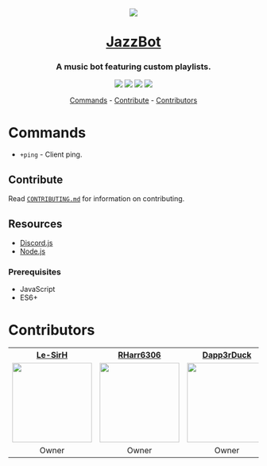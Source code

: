 
<h1 align="center">
  <img src="https://i.imgur.com/XFjq4Zz.png" align="center" />
  <br><br>
  <a href="https://discordapp.com/api/oauth2/authorize?client_id=689231388909633607&permissions=8&scope=bot">JazzBot</a>
</h1>
<h3 align="center">
  A music bot featuring custom playlists.
</h3>
<p align="center">
  <img src="https://img.shields.io/discord/689241652916912138?style=flat-square">
  <img src="https://img.shields.io/github/contributors/Dapp3rCraft/jazz-bot?style=flat-square">
  <img src="https://img.shields.io/github/repo-size/Dapp3rCraft/jazz-bot?style=flat-square">
  <img src="https://img.shields.io/github/v/release/Dapp3rCraft/jazz-bot?include_prereleases&style=flat-square">
</p>
<p align="center">
  <a href="#commands">Commands</a>
  <span>-</span>
  <a href="#contribute">Contribute</a>
  <span>-</span>
  <a href="#contributors">Contributors</a>
</p>

# Commands
* `+ping` - Client ping.

## Contribute
Read [`CONTRIBUTING.md`](https://github.com/Dapp3rCraft/jazz-bot/blob/master/.github/CONTRIBUTING.md) for information on contributing.

## Resources
* [Discord.js](https://discord.js.org/#/)
* [Node.js](https://nodejs.org/en/docs/)

### Prerequisites
* JavaScript
* ES6+

# Contributors
<table>
  <tr>
    <th><a href="https://github.com/Le-SirH">Le-SirH</a></th>
    <th><a href="https://github.com/RHarr6306">RHarr6306</a></th>
    <th><a href="https://github.com/Dapp3rDuck">Dapp3rDuck</a></th>
    <th><a href="https://github.com/moop7">moop7</a></th>
    <th><a href="https://github.com/zaidothePotato">zaidothePotato</a></th>
    <th><a href="https://github.com/kelseymei">kelseymei</a></th>
  </tr>
  <tr>
    <td><img width="160" src="https://avatars0.githubusercontent.com/u/46948579?s=460&u=2e909d0a85ad8dd550d3f952a0133a1fc4871507&v=4"></td>
    <td><img width="160" src="https://avatars3.githubusercontent.com/u/55287042?s=400&u=d500db36404c9d6dba7040b72c9adc2e900bb140&v=4"></td>
    <td><img width="160" src="https://avatars2.githubusercontent.com/u/55905788?s=400&u=19f494db31898092c42090499306f60bbeaaaf0a&v=4"></td>
    <td><img width="160" src="https://avatars3.githubusercontent.com/u/66098903?s=400&v=4"></td>
    <td><img width="160" src="https://avatars2.githubusercontent.com/u/63223305?s=400&v=4"></td>
    <td><img width="160" src="https://avatars3.githubusercontent.com/u/59292327?s=400&v=4"></td>
  </tr>
  <tr>
    <td align="center">Owner</td>
    <td align="center">Owner</td>
    <td align="center">Owner</td>
    <td align="center">Developer</td>
    <td align="center">Developer</td>
    <td align="center">Developer</td>
  </tr>
</table>
